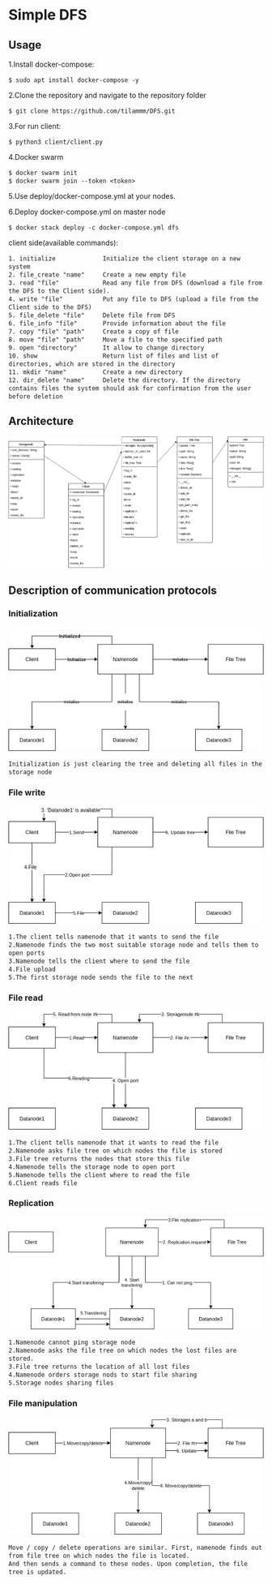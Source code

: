 # Simple DFS

## Usage
1.Install docker-compose:
```
$ sudo apt install docker-compose -y
```
2.Clone the repository and navigate to the repository folder
```
$ git clone https://github.com/tilammm/DFS.git
```
3.For run client:
```
$ python3 client/client.py
```
4.Docker swarm
```
$ docker swarm init
$ docker swarm join --token <token>
```
5.Use deploy/docker-compose.yml at your nodes. 

6.Deploy docker-compose.yml on master node
```
$ docker stack deploy -c docker-compose.yml dfs
```
client side(available commands):
```
1. initialize             Initialize the client storage on a new system
2. file_create "name"     Create a new empty file
3. read "file"            Read any file from DFS (download a file from the DFS to the Client side).
4. write "file"           Put any file to DFS (upload a file from the Client side to the DFS)
5. file_delete "file"     Delete file from DFS
6. file_info "file"       Provide information about the file
7. copy "file" "path"     Create a copy of file 
8. move "file" "path"     Move a file to the specified path
9. open "directory"       It allow to change directory
10. show                  Return list of files and list of directories, which are stored in the directory
11. mkdir "name"          Create a new directory
12. dir_delete "name"     Delete the directory. If the directory contains files the system should ask for confirmation from the user before deletion
```

## Architecture

![](src/DFS.png?raw=true)


## Description of communication protocols

### Initialization
![](src/Initialize.png?raw=true)
```
Initialization is just clearing the tree and deleting all files in the storage node
```

### File write
![](src/Send_file.png?raw=true)
```
1.The client tells namenode that it wants to send the file
2.Namenode finds the two most suitable storage node and tells them to open ports
3.Namenode tells the client where to send the file
4.File upload
5.The first storage node sends the file to the next
```

### File read
![](src/Reading.png?raw=true)

```
1.The client tells namenode that it wants to read the file
2.Namenode asks file tree on which nodes the file is stored
3.File tree returns the nodes that store this file
4.Namenode tells the storage node to open port
5.Namenode tells the client where to read the file 
6.Client reads file
```
### Replication
![](src/Replication.png?raw=true)
```
1.Namenode cannot ping storage node
2.Namenode asks the file tree on which nodes the lost files are stored.
3.File tree returns the location of all lost files
4.Namenode orders storage nods to start file sharing
5.Storage nodes sharing files
```


### File manipulation
![](src/File_manipulation.png?raw=true)

```
Move / copy / delete operations are similar. First, namenode finds out from file tree on which nodes the file is located.
And then sends a command to these nodes. Upon completion, the file tree is updated.
```
